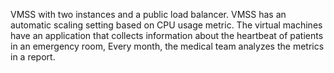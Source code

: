 VMSS with two instances and a public load balancer. VMSS has an automatic scaling setting based on CPU usage metric.
The virtual machines have an application that collects information about the heartbeat of patients in an emergency room,
Every month, the medical team analyzes the metrics in a report.
